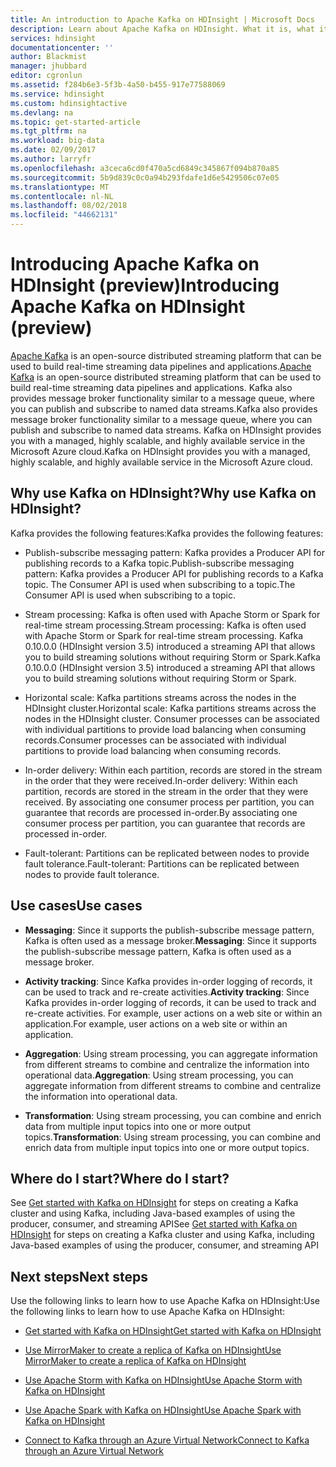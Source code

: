 ```yaml
---
title: An introduction to Apache Kafka on HDInsight | Microsoft Docs
description: Learn about Apache Kafka on HDInsight. What it is, what it does, and where to find examples and getting started information.
services: hdinsight
documentationcenter: ''
author: Blackmist
manager: jhubbard
editor: cgronlun
ms.assetid: f284b6e3-5f3b-4a50-b455-917e77588069
ms.service: hdinsight
ms.custom: hdinsightactive
ms.devlang: na
ms.topic: get-started-article
ms.tgt_pltfrm: na
ms.workload: big-data
ms.date: 02/09/2017
ms.author: larryfr
ms.openlocfilehash: a3ceca6cd0f470a5cd6849c345867f094b870a85
ms.sourcegitcommit: 5b9d839c0c0a94b293fdafe1d6e5429506c07e05
ms.translationtype: MT
ms.contentlocale: nl-NL
ms.lasthandoff: 08/02/2018
ms.locfileid: "44662131"
---
```

# <a name="introducing-apache-kafka-on-hdinsight-preview"></a><span data-ttu-id="4b446-104">Introducing Apache Kafka on HDInsight (preview)</span><span class="sxs-lookup"><span data-stu-id="4b446-104">Introducing Apache Kafka on HDInsight (preview)</span></span>

<span data-ttu-id="4b446-105">[Apache Kafka](https://kafka.apache.org) is an open-source distributed streaming platform that can be used to build real-time streaming data pipelines and applications.</span><span class="sxs-lookup"><span data-stu-id="4b446-105">[Apache Kafka](https://kafka.apache.org) is an open-source distributed streaming platform that can be used to build real-time streaming data pipelines and applications.</span></span> <span data-ttu-id="4b446-106">Kafka also provides message broker functionality similar to a message queue, where you can publish and subscribe to named data streams.</span><span class="sxs-lookup"><span data-stu-id="4b446-106">Kafka also provides message broker functionality similar to a message queue, where you can publish and subscribe to named data streams.</span></span> <span data-ttu-id="4b446-107">Kafka on HDInsight provides you with a managed, highly scalable, and highly available service in the Microsoft Azure cloud.</span><span class="sxs-lookup"><span data-stu-id="4b446-107">Kafka on HDInsight provides you with a managed, highly scalable, and highly available service in the Microsoft Azure cloud.</span></span>

## <a name="why-use-kafka-on-hdinsight"></a><span data-ttu-id="4b446-108">Why use Kafka on HDInsight?</span><span class="sxs-lookup"><span data-stu-id="4b446-108">Why use Kafka on HDInsight?</span></span>

<span data-ttu-id="4b446-109">Kafka provides the following features:</span><span class="sxs-lookup"><span data-stu-id="4b446-109">Kafka provides the following features:</span></span>

* <span data-ttu-id="4b446-110">Publish-subscribe messaging pattern: Kafka provides a Producer API for publishing records to a Kafka topic.</span><span class="sxs-lookup"><span data-stu-id="4b446-110">Publish-subscribe messaging pattern: Kafka provides a Producer API for publishing records to a Kafka topic.</span></span> <span data-ttu-id="4b446-111">The Consumer API is used when subscribing to a topic.</span><span class="sxs-lookup"><span data-stu-id="4b446-111">The Consumer API is used when subscribing to a topic.</span></span>

* <span data-ttu-id="4b446-112">Stream processing: Kafka is often used with Apache Storm or Spark for real-time stream processing.</span><span class="sxs-lookup"><span data-stu-id="4b446-112">Stream processing: Kafka is often used with Apache Storm or Spark for real-time stream processing.</span></span> <span data-ttu-id="4b446-113">Kafka 0.10.0.0 (HDInsight version 3.5) introduced a streaming API that allows you to build streaming solutions without requiring Storm or Spark.</span><span class="sxs-lookup"><span data-stu-id="4b446-113">Kafka 0.10.0.0 (HDInsight version 3.5) introduced a streaming API that allows you to build streaming solutions without requiring Storm or Spark.</span></span>

* <span data-ttu-id="4b446-114">Horizontal scale: Kafka partitions streams across the nodes in the HDInsight cluster.</span><span class="sxs-lookup"><span data-stu-id="4b446-114">Horizontal scale: Kafka partitions streams across the nodes in the HDInsight cluster.</span></span> <span data-ttu-id="4b446-115">Consumer processes can be associated with individual partitions to provide load balancing when consuming records.</span><span class="sxs-lookup"><span data-stu-id="4b446-115">Consumer processes can be associated with individual partitions to provide load balancing when consuming records.</span></span>

* <span data-ttu-id="4b446-116">In-order delivery: Within each partition, records are stored in the stream in the order that they were received.</span><span class="sxs-lookup"><span data-stu-id="4b446-116">In-order delivery: Within each partition, records are stored in the stream in the order that they were received.</span></span> <span data-ttu-id="4b446-117">By associating one consumer process per partition, you can guarantee that records are processed in-order.</span><span class="sxs-lookup"><span data-stu-id="4b446-117">By associating one consumer process per partition, you can guarantee that records are processed in-order.</span></span>

* <span data-ttu-id="4b446-118">Fault-tolerant: Partitions can be replicated between nodes to provide fault tolerance.</span><span class="sxs-lookup"><span data-stu-id="4b446-118">Fault-tolerant: Partitions can be replicated between nodes to provide fault tolerance.</span></span>

## <a name="use-cases"></a><span data-ttu-id="4b446-119">Use cases</span><span class="sxs-lookup"><span data-stu-id="4b446-119">Use cases</span></span>

* <span data-ttu-id="4b446-120">**Messaging**: Since it supports the publish-subscribe message pattern, Kafka is often used as a message broker.</span><span class="sxs-lookup"><span data-stu-id="4b446-120">**Messaging**: Since it supports the publish-subscribe message pattern, Kafka is often used as a message broker.</span></span>

* <span data-ttu-id="4b446-121">**Activity tracking**: Since Kafka provides in-order logging of records, it can be used to track and re-create activities.</span><span class="sxs-lookup"><span data-stu-id="4b446-121">**Activity tracking**: Since Kafka provides in-order logging of records, it can be used to track and re-create activities.</span></span> <span data-ttu-id="4b446-122">For example, user actions on a web site or within an application.</span><span class="sxs-lookup"><span data-stu-id="4b446-122">For example, user actions on a web site or within an application.</span></span>

* <span data-ttu-id="4b446-123">**Aggregation**: Using stream processing, you can aggregate information from different streams to combine and centralize the information into operational data.</span><span class="sxs-lookup"><span data-stu-id="4b446-123">**Aggregation**: Using stream processing, you can aggregate information from different streams to combine and centralize the information into operational data.</span></span>

* <span data-ttu-id="4b446-124">**Transformation**: Using stream processing, you can combine and enrich data from multiple input topics into one or more output topics.</span><span class="sxs-lookup"><span data-stu-id="4b446-124">**Transformation**: Using stream processing, you can combine and enrich data from multiple input topics into one or more output topics.</span></span>

## <a name="where-do-i-start"></a><span data-ttu-id="4b446-125">Where do I start?</span><span class="sxs-lookup"><span data-stu-id="4b446-125">Where do I start?</span></span>

<span data-ttu-id="4b446-126">See [Get started with Kafka on HDInsight](hdinsight-apache-kafka-get-started.md) for steps on creating a Kafka cluster and using Kafka, including Java-based examples of using the producer, consumer, and streaming API</span><span class="sxs-lookup"><span data-stu-id="4b446-126">See [Get started with Kafka on HDInsight](hdinsight-apache-kafka-get-started.md) for steps on creating a Kafka cluster and using Kafka, including Java-based examples of using the producer, consumer, and streaming API</span></span>

## <a name="next-steps"></a><span data-ttu-id="4b446-127">Next steps</span><span class="sxs-lookup"><span data-stu-id="4b446-127">Next steps</span></span>

<span data-ttu-id="4b446-128">Use the following links to learn how to use Apache Kafka on HDInsight:</span><span class="sxs-lookup"><span data-stu-id="4b446-128">Use the following links to learn how to use Apache Kafka on HDInsight:</span></span>

* [<span data-ttu-id="4b446-129">Get started with Kafka on HDInsight</span><span class="sxs-lookup"><span data-stu-id="4b446-129">Get started with Kafka on HDInsight</span></span>](hdinsight-apache-kafka-get-started.md)

* [<span data-ttu-id="4b446-130">Use MirrorMaker to create a replica of Kafka on HDInsight</span><span class="sxs-lookup"><span data-stu-id="4b446-130">Use MirrorMaker to create a replica of Kafka on HDInsight</span></span>](hdinsight-apache-kafka-mirroring.md)

* [<span data-ttu-id="4b446-131">Use Apache Storm with Kafka on HDInsight</span><span class="sxs-lookup"><span data-stu-id="4b446-131">Use Apache Storm with Kafka on HDInsight</span></span>](hdinsight-apache-storm-with-kafka.md)

* [<span data-ttu-id="4b446-132">Use Apache Spark with Kafka on HDInsight</span><span class="sxs-lookup"><span data-stu-id="4b446-132">Use Apache Spark with Kafka on HDInsight</span></span>](hdinsight-apache-spark-with-kafka.md)

* [<span data-ttu-id="4b446-133">Connect to Kafka through an Azure Virtual Network</span><span class="sxs-lookup"><span data-stu-id="4b446-133">Connect to Kafka through an Azure Virtual Network</span></span>](hdinsight-apache-kafka-connect-vpn-gateway.md)